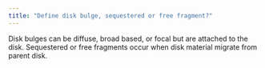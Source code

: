 ```yaml
---
title: "Define disk bulge, sequestered or free fragment?"
---
```

Disk bulges can be diffuse, broad based, or focal but are attached to the disk. Sequestered or free fragments occur when disk material migrate from parent disk.

